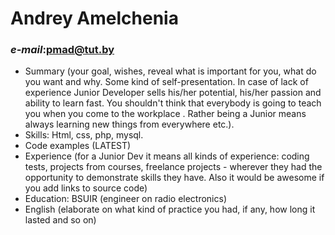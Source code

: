 # Andrey Amelchenia #
### *e-mail*:pmad@tut.by ###
- Summary (your goal, wishes, reveal what is important for you, what do you want and why.
Some kind of self-presentation. In case of lack of experience  Junior Developer sells his/her potential, his/her passion and ability to learn fast. You shouldn't think that everybody is going to teach you when you come to the workplace . Rather being a Junior means always
learning new things from everywhere etc.).
- Skills: Html, css, php, mysql.
- Code examples (LATEST)
- Experience (for a Junior Dev it means all kinds of experience: coding tests, projects from courses,
freelance projects - wherever they had the opportunity to demonstrate skills they have.
Also it would be awesome if you add links to source code)
- Education: BSUIR (engineer on radio electronics)
- English (elaborate on what kind of practice you had, if any, how long it lasted and so on)